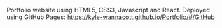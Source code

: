 Portfolio website using HTML5, CSS3, Javascript and React. Deployed using GitHub Pages: https://kyle-wannacott.github.io/Portfolio/#/GitHub
